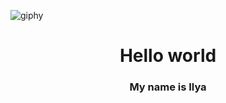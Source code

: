 ![giphy](https://github.com/ilyhasis1/luffi-one/assets/108222119/edc17079-d0b8-420e-8461-1467f20070c0)

<div align="center">
  <h1>Hello world</h1>
  <h3>My name is Ilya</h3>
</div>
